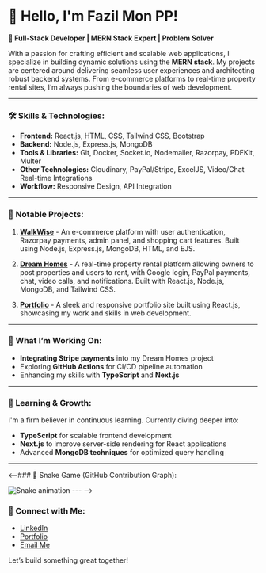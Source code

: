 # 👋 Hello, I'm Fazil Mon PP!

**🚀 Full-Stack Developer | MERN Stack Expert | Problem Solver**

With a passion for crafting efficient and scalable web applications, I specialize in building dynamic solutions using the **MERN stack**. My projects are centered around delivering seamless user experiences and architecting robust backend systems. From e-commerce platforms to real-time property rental sites, I’m always pushing the boundaries of web development.

---

### 🛠️ Skills & Technologies:
- **Frontend:** React.js, HTML, CSS, Tailwind CSS, Bootstrap
- **Backend:** Node.js, Express.js, MongoDB
- **Tools & Libraries:** Git, Docker, Socket.io, Nodemailer, Razorpay, PDFKit, Multer
- **Other Technologies:** Cloudinary, PayPal/Stripe, ExcelJS, Video/Chat Real-time Integrations
- **Workflow:** Responsive Design, API Integration

---

### 📌 Notable Projects:
1. **[WalkWise](https://github.com/fazil8848/WalkWise)** - An e-commerce platform with user authentication, Razorpay payments, admin panel, and shopping cart features. Built using Node.js, Express.js, MongoDB, HTML, and EJS.
   
2. **[Dream Homes](https://github.com/fazil8848/DreamHomes)** - A real-time property rental platform allowing owners to post properties and users to rent, with Google login, PayPal payments, chat, video calls, and notifications. Built with React.js, Node.js, MongoDB, and Tailwind CSS.

3. **[Portfolio](https://github.com/fazil8848/Portfolio)** - A sleek and responsive portfolio site built using React.js, showcasing my work and skills in web development.

---

### 🌟 What I’m Working On:
- **Integrating Stripe payments** into my Dream Homes project
- Exploring **GitHub Actions** for CI/CD pipeline automation
- Enhancing my skills with **TypeScript** and **Next.js**

---

### 🌱 Learning & Growth:
I'm a firm believer in continuous learning. Currently diving deeper into:
- **TypeScript** for scalable frontend development
- **Next.js** to improve server-side rendering for React applications
- Advanced **MongoDB techniques** for optimized query handling

---

<--### 🐍 Snake Game (GitHub Contribution Graph):

![Snake animation](https://github.com/your-username/your-username/blob/output/github-contribution-grid-snake.svg)
--- -->

### 🔗 Connect with Me:
- [LinkedIn](https://www.linkedin.com/in/fazil-pp-135255286/)
- [Portfolio](https://fazilsportfolio.vercel.app)
- [Email Me](mailto:fazilofficial05@gmail.com)

Let’s build something great together!
